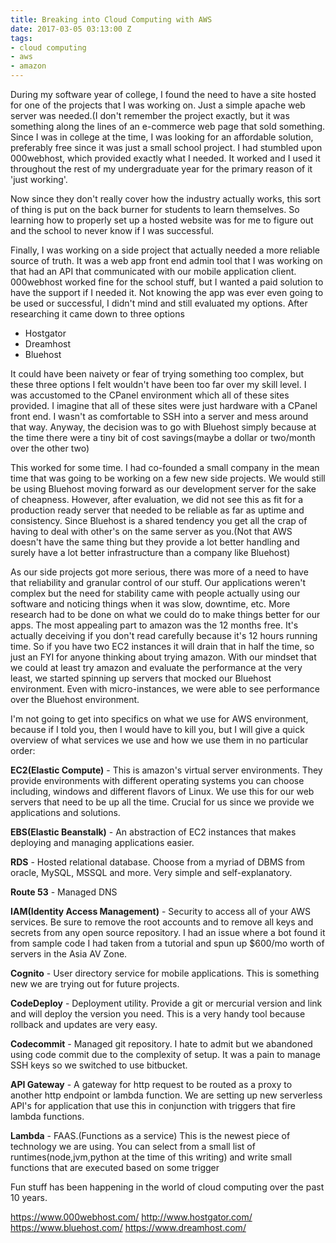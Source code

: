```yaml
---
title: Breaking into Cloud Computing with AWS
date: 2017-03-05 03:13:00 Z
tags:
- cloud computing
- aws
- amazon
---
```


During my software year of college, I found the need to have a site hosted for one of the projects that I was working on. Just a simple apache web server was needed.(I don't remember the project exactly, but it was something along the lines of an e-commerce web page that sold something. Since I was in college at the time, I was looking for an affordable solution, preferably free since it was just a small school project. I had stumbled upon 000webhost, which provided exactly what I needed. It worked and I used it throughout the rest of my undergraduate year for the primary reason of it 'just working'.

Now since they don't really cover how the industry actually works, this sort of thing is put on the back burner for students to learn themselves. So learning how to properly set up a hosted website was for me to figure out and the school to never know if I was successful. 

Finally, I was working on a side project that actually needed a more reliable source of truth. It was a web app front end admin tool that I was working on that had an API that communicated with our mobile application client. 000webhost worked fine for the school stuff, but I wanted a paid solution to have the support if I needed it. Not knowing the app was ever even going to be used or successful, I didn't mind and still evaluated my options. After researching it came down to three options

- Hostgator
- Dreamhost
- Bluehost

It could have been naivety or fear of trying something too complex, but these three options I felt wouldn't have been too far over my skill level.  I was accustomed to the CPanel environment which all of these sites provided. I imagine that all of these sites were just hardware with a CPanel front end.  I wasn't as comfortable to SSH into a server and mess around that way. Anyway, the decision was to go with Bluehost simply because at the time there were a tiny bit of cost savings(maybe a dollar or two/month over the other two)

This worked for some time. I had co-founded a small company in the mean time that was going to be working on a few new side projects. We would still be using Bluehost moving forward as our development server for the sake of cheapness. However, after evaluation, we did not see this as fit for a production ready server that needed to be reliable as far as uptime and consistency. Since Bluehost is a shared tendency you get all the crap of having to deal with other's on the same server as you.(Not that AWS doesn't have the same thing but they provide a lot better handling and surely have a lot better infrastructure than a company like Bluehost) 

As our side projects got more serious, there was more of a need to have that reliability and granular control of our stuff. Our applications weren't complex but the need for stability came with people actually using our software and noticing things when it was slow, downtime, etc. More research had to be done on what we could do to make things better for our apps. The most appealing part to amazon was the 12 months free. It's actually deceiving if you don't read carefully because it's 12 hours running time. So if you have two EC2 instances it will drain that in half the time, so just an FYI for anyone thinking about trying amazon. With our mindset that we could at least try amazon and evaluate the performance at the very least, we started spinning up servers that mocked our Bluehost environment. Even with micro-instances, we were able to see performance over the Bluehost environment.

I'm not going to get into specifics on what we use for AWS environment, because if I told you, then I would have to kill you, but I will give a quick overview of what services we use and how we use them in no particular order:

**EC2(Elastic Compute)** - This is amazon's virtual server environments. They provide environments with different operating systems you can choose including, windows and different flavors of Linux. We use this for our web servers that need to be up all the time. Crucial for us since we provide we applications and solutions.

**EBS(Elastic Beanstalk)** - An abstraction of EC2 instances that makes deploying and managing applications easier.

**RDS** - Hosted relational database. Choose from a myriad of DBMS from oracle, MySQL, MSSQL and more. Very simple and self-explanatory.

**Route 53** - Managed DNS

**IAM(Identity Access Management)** - Security to access all of your AWS services. Be sure to remove the root accounts and to remove all keys and secrets from any open source repository. I had an issue where a bot found it from sample code I had taken from a tutorial and spun up $600/mo worth of servers in the Asia AV Zone.

**Cognito** - User directory service for mobile applications. This is something new we are trying out for future projects.

**CodeDeploy** - Deployment utility. Provide a git or mercurial version and link and will deploy the version you need. This is a very handy tool because rollback and updates are very easy.

**Codecommit** - Managed git repository. I hate to admit but we abandoned using code commit due to the complexity of setup. It was a pain to manage SSH keys so we switched to use bitbucket.

**API Gateway** - A gateway for http request to be routed as a proxy to another http endpoint or lambda function. We are setting up new serverless API's for application that use this in conjunction with triggers that fire lambda functions.

**Lambda** - FAAS.(Functions as a service) This is the newest piece of technology we are using. You can select from a small list of runtimes(node,jvm,python at the time of this writing) and write small functions that are executed based on some trigger

Fun stuff has been happening in the world of cloud computing over the past 10 years.

https://www.000webhost.com/
http://www.hostgator.com/
https://www.bluehost.com/
https://www.dreamhost.com/